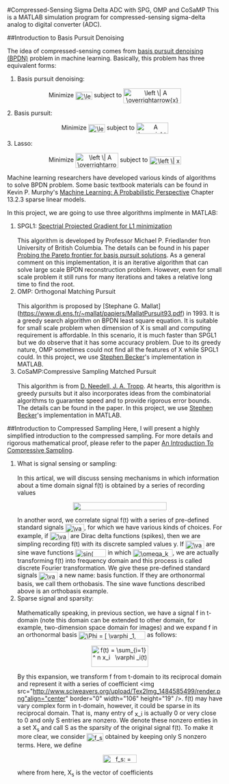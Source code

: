 #Compressed-Sensing Sigma Delta ADC with SPG, OMP and CoSaMP
This is a MATLAB simulation program for compressed-sensing sigma-delta analog to digital converter (ADC).

##Introduction to Basis Pursuit Denoising

The idea of compressed-sensing comes from [basis pursuit denoising (BPDN)](https://en.wikipedia.org/wiki/Basis_pursuit_denoising) problem in machine learning. Basically, this problem has three equivalent forms:

1. Basis pursuit denoising:
<p align="center">
Minimize <img src="http://www.sciweavers.org/upload/Tex2Img_1484544777/render.png" align="center" border="0" alt="\left \| x \right \|_1" width="39" height="19" /> subject to <img src="http://www.sciweavers.org/upload/Tex2Img_1484545044/render.png" align="center" border="0" alt="\left \| A \overrightarrow{x} - \overrightarrow{y}  \right \|_2 \leq  \sigma " width="135" height="35" />
</p>
2. Basis pursuit:
<p align="center">
Minimize <img src="http://www.sciweavers.org/upload/Tex2Img_1484545104/render.png" align="center" border="0" alt="\left \| x \right \|_1" width="39" height="19" /> subject to <img src="http://www.sciweavers.org/upload/Tex2Img_1484545131/render.png" align="center" border="0" alt="A \overrightarrow{x} = \overrightarrow{y} " width="75" height="26" />
</p>
3. Lasso:
<p align="center">
Minimize <img src="http://www.sciweavers.org/upload/Tex2Img_1484545155/render.png" align="center" border="0" alt="\left \| A \overrightarrow{x} - \overrightarrow{y}  \right \|_2" width="100" height="35" /> subject to <img src="http://www.sciweavers.org/upload/Tex2Img_1484545178/render.png" align="center" border="0" alt="\left \| x  \right \|_1 \leq  \tau " width="74" height="19" />
</p>

Machine learning researchers have developed various kinds of algorithms to solve BPDN problem. Some basic textbook materials can be found in Kevin P. Murphy's [Machine Learning: A Probabilistic Perspective](https://www.amazon.com/Machine-Learning-Probabilistic-Perspective-Computation/dp/0262018020/ref=sr_1_1?ie=UTF8&qid=1484504311&sr=8-1&keywords=machine+learning+a+probabilistic+perspective) Chapter 13.2.3 sparse linear models.

In this project, we are going to use three algorithms implmente in MATLAB:

1. SPGL1: [Spectrial Projected Gradient for L1 minimization](https://github.com/mpf/spgl1)<br /><br />This algorithm is developed by Professor Michael P. Friedlander fron University of British Columbia. The details can be found in his paper [Probing the Pareto frontier for basis pursuit solutions](https://www.cs.ubc.ca/~mpf/pubs/probing-the-pareto-frontier-for-basis-pursuit-solutions/). As a general comment on this implementation, it is an iterative algorithm that can solve large scale BPDN reconstruction problem. However, even for small scale problem it still runs for many iterations and takes a relative long time to find the root.
2. OMP: Orthogonal Matching Pursuit<br /><br /> This algorithm is proposed by [Stephane G. Mallat] (https://www.di.ens.fr/~mallat/papiers/MallatPursuit93.pdf) in 1993. It is a greedy search algorithm on BPDN least square equation. It is suitable for small scale problem when dimension of X is small and computing requirement is affordable. In this scenario, it is much faster than SPGL1 but we do observe that it has some accuracy problem. Due to its greedy nature, OMP sometimes could not find all the features of X while SPGL1 could. In this project, we use [Stephen Becker](https://www.mathworks.com/matlabcentral/fileexchange/32402-cosamp-and-omp-for-sparse-recovery)'s implementation in MATLAB.
3. CoSaMP:Compressive Sampling Matched Pursuit<br /><br />This algorithm is from [D. Needell, J. A. Tropp](https://arxiv.org/pdf/0803.2392v2.pdf). At hearts, this algorithm is greedy pursuits but it also incorporates ideas from the combinatorial algorithms to guarantee speed and to provide rigorous error bounds. The details can be found in the paper. In this project, we use [Stephen Becker](https://www.mathworks.com/matlabcentral/fileexchange/32402-cosamp-and-omp-for-sparse-recovery)'s implementation in MATLAB.

##Introduction to Compressed Sampling
Here, I will present a highly simplified introduction to the compressed sampling. For more details and rigorous mathematical proof, please refer to the paper [An Introduction To Compressive Sampling](http://dsp.rice.edu/sites/dsp.rice.edu/files/cs/CSintro.pdf).

1. What is signal sensing or sampling:<br /><br />In this artical, we will discuss sensing mechanisms in which information about a time domain signal f(t) is obtained by a series of recording values <p align="center"> <img src="http://www.sciweavers.org/upload/Tex2Img_1484582835/render.png" align="center" border="0" width="219" height="19" /> </p> In another word, we correlate signal f(t) with a series of pre-defined standard signals <img src="http://www.sciweavers.org/upload/Tex2Img_1484582992/render.png" align="center" border="0" alt="\varphi_{k}(t)" width="44" height="19" />, for which we have various kinds of choices. For example, if <img src="http://www.sciweavers.org/upload/Tex2Img_1484582992/render.png" align="center" border="0" alt="\varphi_{k}(t)" width="44" height="19" /> are Dirac delta functions (spikes), then we are simpling recording f(t) with its discrete sampled values y. If <img src="http://www.sciweavers.org/upload/Tex2Img_1484582992/render.png" align="center" border="0" alt="\varphi_{k}(t)" width="44" height="19" /> are sine wave functions <img src="http://www.sciweavers.org/upload/Tex2Img_1484583389/render.png" align="center" border="0" alt="sin( \omega _k t)" width="72" height="18" /> in which <img src="http://www.sciweavers.org/upload/Tex2Img_1484583501/render.png" align="center" border="0" alt="\omega_k = k \times  \omega " width="93" height="18" />, we are actually transforming f(t) into frequency domain and this process is called discrete Fourier transformation. We give these pre-defined standard signals <img src="http://www.sciweavers.org/upload/Tex2Img_1484582992/render.png" align="center" border="0" alt="\varphi_{k}(t)" width="44" height="19" /> a new name: basis function. If they are orthonormal basis, we call them orthobasis. The sine wave functions described above is an orthobasis example.
2. Sparse signal and sparsity:<br /><br />Mathematically speaking, in previous section, we have a signal f in t-domain (note this domain can be extended to other domain, for example, two-dimension space domain for images) and we expand f in an orthonormal basis <img src="http://www.sciweavers.org/upload/Tex2Img_1484585153/render.png" align="center" border="0" alt=" \Phi  = [ \varphi _1,  \varphi _2, ... ,   \varphi _3 ]" width="156" height="19" /> as follows:<p align="center"><img src="http://www.sciweavers.org/upload/Tex2Img_1484592153/render.png" align="center" border="0" alt="f(t) =  \sum_{i=1} ^ n x_i   \varphi  _i(t)" width="133" height="50" /></p>By this expansion, we transform f from t-domain to its reciprocal domain and represent it with a series of coefficient <img src="http://www.sciweavers.org/upload/Tex2Img_1484585499/render.png"align="center" border="0" width="106" height="19" />. f(t) may have vary complex form in t-domain, however, it could be sparse in its reciprocal domain. That is, many entry of <img src="http://www.sciweavers.org/upload/Tex2Img_1484585806/render.png" align="center" border="0" alt="x_i" width="18" height="15" /> is actually 0 or very close to 0 and only S entries are nonzero. We denote these nonzero enties in a set X<sub>s</sub> and call S as the sparsity of the original signal f(t). To make it more clear, we consider <img src="http://www.sciweavers.org/upload/Tex2Img_1484591388/render.png" align="center" border="0" alt="f_s(t)" width="39" height="19" /> obtained by keeping only S nonzero terms. Here, we define<p align="center"><img src="http://www.sciweavers.org/upload/Tex2Img_1484591858/render.png" align="center" border="0" alt="f_s: = \Psi X_S" width="79" height="19" /></p>where from here, X<sub>s</sub> is the vector of  coefficients 
